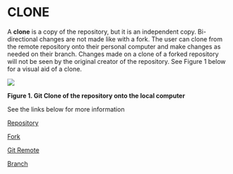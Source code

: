 # CLONE

A **clone** is a copy of the repository, but it is an independent copy. Bi-directional changes are not made like with a fork. The user can clone from the remote repository onto their personal computer and make changes as needed on their branch. Changes made on a clone of a forked repository will not be seen by the original creator of the repository. See Figure 1 below for a visual aid of a clone.

![](https://www.neonscience.org/sites/default/files/images/pre-institute-content/pre-institute2-git/git_clone.png)

**Figure 1. Git Clone of the repository onto the local computer**


See the links below for more information

[Repository](https://github.com/Shannon-NJIT/MiniProject1/blob/master/GitCommands/Repository.md)

[Fork](https://github.com/Shannon-NJIT/MiniProject1/blob/master/GitCommands/Fork.md)

[Git Remote](https://github.com/Shannon-NJIT/MiniProject1/blob/master/GitCommands/GitRemote.md)

[Branch](https://github.com/Shannon-NJIT/MiniProject1/blob/master/GitCommands/Branch.md)
